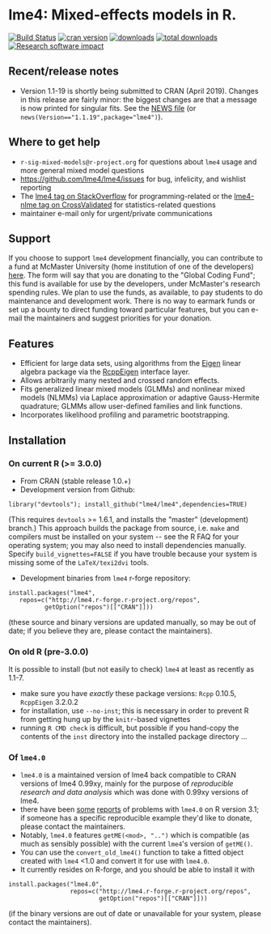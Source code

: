 lme4: Mixed-effects models in R.
====

[![Build Status](https://travis-ci.org/lme4/lme4.svg?branch=master)](https://travis-ci.org/lme4/lme4)
[![cran version](http://www.r-pkg.org/badges/version/lme4)](https://cran.r-project.org/package=lme4)
[![downloads](http://cranlogs.r-pkg.org/badges/lme4)](http://cranlogs.r-pkg.org/badges/lme4)
[![total downloads](http://cranlogs.r-pkg.org/badges/grand-total/lme4)](http://cranlogs.r-pkg.org/badges/grand-total/lme4)
[![Research software impact](http://depsy.org/api/package/cran/lme4/badge.svg)](http://depsy.org/package/r/lme4)

## Recent/release notes

* Version 1.1-19 is shortly being submitted to CRAN (April 2019). Changes in this release are fairly minor: the biggest changes are that a message is now printed for singular fits. See the [NEWS file](https://github.com/lme4/lme4/blob/master/inst/NEWS.Rd) (or  `news(Version=="1.1.19",package="lme4")`).

## Where to get help

- `r-sig-mixed-models@r-project.org` for questions about `lme4` usage and more general mixed model questions
- https://github.com/lme4/lme4/issues for bug, infelicity, and wishlist reporting
- The [lme4 tag on StackOverflow](https://stackoverflow.com/questions/tagged/lme4) for programming-related or the [lme4-nlme tag on CrossValidated](https://stats.stackexchange.com/questions/tagged/lme4-nlme) for statistics-related questions
- maintainer e-mail only for urgent/private communications

## Support

If you choose to support `lme4` development financially, you can contribute to a fund at McMaster University (home institution of one of the developers) [here](https://secureca.imodules.com/s/1439/17/giving/form.aspx?sid=1439&gid=1&pgid=770&cid=1618&dids=2413&bledit=1&appealcode=18C9). The form will say that you are donating to the "Global Coding Fund"; this fund is available for use by the developers, under McMaster's research spending rules. We plan to use the funds, as available, to pay students to do maintenance and development work. There is no way to earmark funds or set up a bounty to direct funding toward particular features, but you can e-mail the maintainers and suggest priorities for your donation.

## Features

* Efficient for large data sets, using algorithms from the
[Eigen](http://eigen.tuxfamily.org/index.php?title=Main_Page)
linear algebra package via the [RcppEigen](https://cran.r-project.org/package=RcppEigen)
interface layer.
* Allows arbitrarily many nested and crossed random effects.
* Fits generalized linear mixed models (GLMMs) and nonlinear mixed models (NLMMs) via Laplace approximation
or adaptive Gauss-Hermite quadrature; GLMMs allow user-defined families and link functions.
* Incorporates likelihood profiling and parametric bootstrapping.

## Installation

### On current R (>= 3.0.0)

* From CRAN (stable release 1.0.+)
* Development version from Github:
```
library("devtools"); install_github("lme4/lme4",dependencies=TRUE)
```
(This requires `devtools` >= 1.6.1, and installs the "master" (development) branch.)
This approach builds the package from source, i.e. `make` and compilers must be installed on your system -- see the R FAQ for your operating system; you may also need to install dependencies manually. Specify `build_vignettes=FALSE` if you have trouble because your system is missing some of the `LaTeX/texi2dvi` tools.
* Development binaries from `lme4` r-forge repository:
```
install.packages("lme4",
   repos=c("http://lme4.r-forge.r-project.org/repos",
          getOption("repos")[["CRAN"]]))
```
(these source and binary versions are updated manually, so may be out of date; if you believe they are, please contact the maintainers).

### On old R (pre-3.0.0)

It is possible to install (but not easily to check) `lme4` at least as recently as 1.1-7.

* make sure you have *exactly* these package versions: `Rcpp` 0.10.5, `RcppEigen` 3.2.0.2
* for installation, use `--no-inst`; this is necessary in order to prevent R from getting hung up by the `knitr`-based vignettes
* running `R CMD check` is difficult, but possible if you hand-copy the contents of the `inst` directory into the installed package directory ...

### Of `lme4.0`

* `lme4.0` is a maintained version of lme4 back compatible to CRAN versions of lme4 0.99xy,
  mainly for the purpose of  *reproducible research and data analysis* which was done with 0.99xy versions of lme4.
* there have been [some](http://stackoverflow.com/questions/23662589/r-reverting-to-lme4-0-and-still-getting-inconsistent-results) [reports](http://hlplab.wordpress.com/2014/06/24/more-on-old-and-new-lme4/) of problems with `lme4.0` on R version 3.1; if someone has a specific reproducible example they'd like to donate, please contact the maintainers.
* Notably, `lme4.0` features  `getME(<mod>, "..")` which is compatible (as much as sensibly possible) with the current `lme4`'s version of `getME()`.
* You can use the `convert_old_lme4()` function to take a fitted object created with `lme4` <1.0 and convert it for use with `lme4.0`.
* It currently resides on R-forge, and you should be able to install it with
```
install.packages("lme4.0",
                 repos=c("http://lme4.r-forge.r-project.org/repos",
                         getOption("repos")[["CRAN"]]))
```
(if the binary versions are out of date or unavailable for your system, please contact the maintainers).
